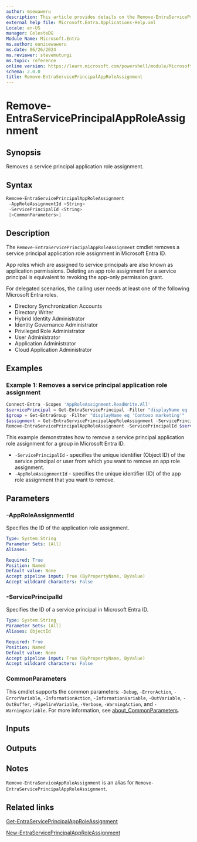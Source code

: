 ```yaml
---
author: msewaweru
description: This article provides details on the Remove-EntraServicePrincipalAppRoleAssignment command.
external help file: Microsoft.Entra.Applications-Help.xml
Locale: en-US
manager: CelesteDG
Module Name: Microsoft.Entra
ms.author: eunicewaweru
ms.date: 06/26/2024
ms.reviewer: stevemutungi
ms.topic: reference
online version: https://learn.microsoft.com/powershell/module/Microsoft.Entra/Remove-EntraServicePrincipalAppRoleAssignment
schema: 2.0.0
title: Remove-EntraServicePrincipalAppRoleAssignment
---
```


# Remove-EntraServicePrincipalAppRoleAssignment

## Synopsis

Removes a service principal application role assignment.

## Syntax

```powershell
Remove-EntraServicePrincipalAppRoleAssignment
 -AppRoleAssignmentId <String>
 -ServicePrincipalId <String>
 [<CommonParameters>]
```

## Description

The `Remove-EntraServicePrincipalAppRoleAssignment` cmdlet removes a service principal application role assignment in Microsoft Entra ID.

App roles which are assigned to service principals are also known as application permissions. Deleting an app role assignment for a service principal is equivalent to revoking the app-only permission grant.

For delegated scenarios, the calling user needs at least one of the following Microsoft Entra roles.

- Directory Synchronization Accounts
- Directory Writer
- Hybrid Identity Administrator
- Identity Governance Administrator
- Privileged Role Administrator
- User Administrator
- Application Administrator
- Cloud Application Administrator

## Examples

### Example 1: Removes a service principal application role assignment

```powershell
Connect-Entra -Scopes 'AppRoleAssignment.ReadWrite.All'
$servicePrincipal = Get-EntraServicePrincipal -Filter "displayName eq 'Helpdesk Application'"
$group = Get-EntraGroup -Filter "displayName eq 'Contoso marketing'"
$assignment = Get-EntraServicePrincipalAppRoleAssignment -ServicePrincipalId $servicePrincipal.Id | Where-Object {$_.PrincipalId -eq $group.Id} 
Remove-EntraServicePrincipalAppRoleAssignment -ServicePrincipalId $servicePrincipal.Id  -AppRoleAssignmentId $assignment.Id
```

This example demonstrates how to remove a service principal application role assignment for a group in Microsoft Entra ID.

- `-ServicePrincipalId` - specifies the unique identifier (Object ID) of the service principal or user from which you want to remove an app role assignment.
- `-AppRoleAssignmentId` - specifies the unique identifier (ID) of the app role assignment that you want to remove.

## Parameters

### -AppRoleAssignmentId

Specifies the ID of the application role assignment.

```yaml
Type: System.String
Parameter Sets: (All)
Aliases:

Required: True
Position: Named
Default value: None
Accept pipeline input: True (ByPropertyName, ByValue)
Accept wildcard characters: False
```

### -ServicePrincipalId

Specifies the ID of a service principal in Microsoft Entra ID.

```yaml
Type: System.String
Parameter Sets: (All)
Aliases: ObjectId

Required: True
Position: Named
Default value: None
Accept pipeline input: True (ByPropertyName, ByValue)
Accept wildcard characters: False
```

### CommonParameters

This cmdlet supports the common parameters: `-Debug`, `-ErrorAction`, `-ErrorVariable`, `-InformationAction`, `-InformationVariable`, `-OutVariable`, `-OutBuffer`, `-PipelineVariable`, `-Verbose`, `-WarningAction`, and `-WarningVariable`. For more information, see [about_CommonParameters](https://go.microsoft.com/fwlink/?LinkID=113216).

## Inputs

## Outputs

## Notes

`Remove-EntraServiceAppRoleAssignment` is an alias for `Remove-EntraServicePrincipalAppRoleAssignment`.

## Related links

[Get-EntraServicePrincipalAppRoleAssignment](Get-EntraServicePrincipalAppRoleAssignment.md)

[New-EntraServicePrincipalAppRoleAssignment](New-EntraServicePrincipalAppRoleAssignment.md)
